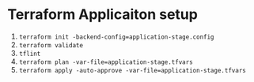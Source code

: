 # Terraform Applicaiton setup

1. `terraform init -backend-config=application-stage.config`
1. `terraform validate`
1. `tflint`
1. `terraform plan -var-file=application-stage.tfvars`
1. `terraform apply -auto-approve -var-file=application-stage.tfvars`
